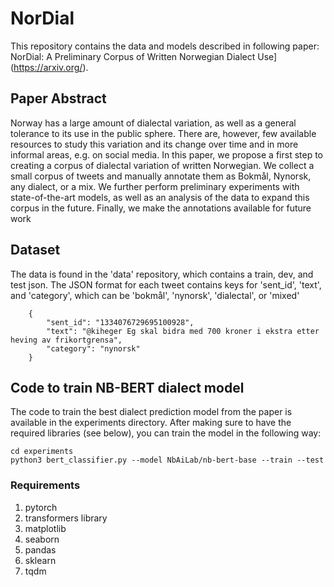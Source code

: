 # NorDial

This repository contains the data and models described in following paper: NorDial: A Preliminary Corpus of Written Norwegian Dialect Use](https://arxiv.org/).

## Paper Abstract

Norway has a large amount of dialectal
variation, as well as a general tolerance
to its use in the public sphere. There are,
however, few available resources to study
this variation and its change over time and
in more informal areas, e.g. on social media. In this paper, we propose a first step
to creating a corpus of dialectal variation
of written Norwegian. We collect a small
corpus of tweets and manually annotate
them as Bokmål, Nynorsk, any dialect, or
a mix. We further perform preliminary experiments with state-of-the-art models, as
well as an analysis of the data to expand
this corpus in the future. Finally, we make
the annotations available for future work


## Dataset

The data is found in the 'data' repository, which contains a train, dev, and test json. The JSON format for each tweet contains keys for 'sent_id', 'text', and 'category', which can be 'bokmål', 'nynorsk', 'dialectal', or 'mixed'

```
    {
        "sent_id": "1334076729695100928",
        "text": "@kiheger Eg skal bidra med 700 kroner i ekstra etter heving av frikortgrensa",
        "category": "nynorsk"
    }
```

## Code to train NB-BERT dialect model

The code to train the best dialect prediction model from the paper is available in the experiments directory. After making sure to have the required libraries (see below), you can train the model in the following way:

```
cd experiments
python3 bert_classifier.py --model NbAiLab/nb-bert-base --train --test
```

### Requirements

1. pytorch
2. transformers library
3. matplotlib
4. seaborn
5. pandas
6. sklearn
7. tqdm
